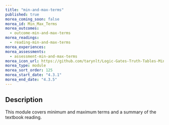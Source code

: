 ```yaml
---
title: "min-and-max-terms"
published: true
morea_coming_soon: false
morea_id: Min_Max_Terms
morea_outcomes:
  - outcome-min-and-max-terms
morea_readings:
  - reading-min-and-max-terms
morea_experiences:
morea_assessments:
  - assessment-min-and-max-terms
morea_icon_url: https://github.com/tarynlt/Logic-Gates-Truth-Tables-Min-and-Max-Terms/assets/131204960/075ffe05-e5ff-462b-9cf8-c7e50299d534
morea_type: module
morea_sort_order: 125
morea_start_date: "4.3.1"
morea_end_date: "4.3.5"
---
```



## Description

This module covers minimum and maximum terms and a summary of the textbook reading.
